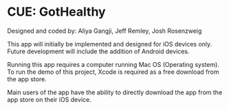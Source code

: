 # CUE: GotHealthy

Designed and coded by: Aliya Gangji, Jeff Remley, Josh Rosenzweig

This app will initially be implemented and designed for iOS devices only. Future development will include the addition of Android devices. 

Running this app requires a computer running Mac OS (Operating system). 
To run the demo of this project, Xcode is required as a free download from the app store. 

Main users of the app have the ability to directly download the app from the app store on their iOS device.
